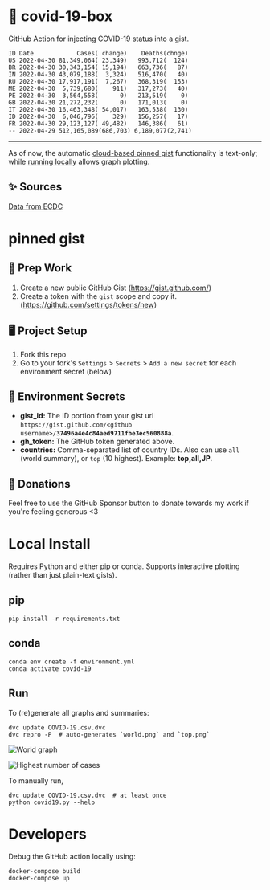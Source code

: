 # 🏥 covid-19-box

GitHub Action for injecting COVID-19 status into a gist.

```
ID Date            Cases( change)    Deaths(chnge)
US 2022-04-30 81,349,064( 23,349)   993,712(  124)
BR 2022-04-30 30,343,154( 15,194)   663,736(   87)
IN 2022-04-30 43,079,188(  3,324)   516,470(   40)
RU 2022-04-30 17,917,191(  7,267)   368,319(  153)
ME 2022-04-30  5,739,680(    911)   317,273(   40)
PE 2022-04-30  3,564,558(      0)   213,519(    0)
GB 2022-04-30 21,272,232(      0)   171,013(    0)
IT 2022-04-30 16,463,348( 54,017)   163,538(  130)
ID 2022-04-30  6,046,796(    329)   156,257(   17)
FR 2022-04-30 29,123,127( 49,482)   146,386(   61)
-- 2022-04-29 512,165,089(686,703) 6,189,077(2,741)
```

---

As of now, the automatic [cloud-based pinned gist](#pinned-gist) functionality is text-only;
while [running locally](#local-install) allows graph plotting.

## ✨ Sources

[Data from ECDC](https://www.ecdc.europa.eu/en/publications-data/download-todays-data-geographic-distribution-covid-19-cases-worldwide)

# pinned gist

## 🎒 Prep Work
1. Create a new public GitHub Gist (https://gist.github.com/)
1. Create a token with the `gist` scope and copy it. (https://github.com/settings/tokens/new)

## 🖥 Project Setup
1. Fork this repo
1. Go to your fork's `Settings` > `Secrets` > `Add a new secret` for each environment secret (below)

## 🤫 Environment Secrets
- **gist_id:** The ID portion from your gist url `https://gist.github.com/<github username>/`**`37496a4e4c84aed9711fbe3ec560888a`**.
- **gh_token:** The GitHub token generated above.
- **countries:** Comma-separated list of country IDs. Also can use `all` (world summary), or `top` (10 highest). Example: **top,all,JP**.

## 💸 Donations

Feel free to use the GitHub Sponsor button to donate towards my work if you're feeling generous <3

# Local Install

Requires Python and either pip or conda. Supports interactive plotting (rather than just plain-text gists).

## pip

```
pip install -r requirements.txt
```

## conda

```
conda env create -f environment.yml
conda activate covid-19
```

## Run

To (re)generate all graphs and summaries:

```
dvc update COVID-19.csv.dvc
dvc repro -P  # auto-generates `world.png` and `top.png`
```

![World graph](world.png)

![Highest number of cases](top.png)

To manually run,

```
dvc update COVID-19.csv.dvc  # at least once
python covid19.py --help
```

# Developers

Debug the GitHub action locally using:

```
docker-compose build
docker-compose up
```
